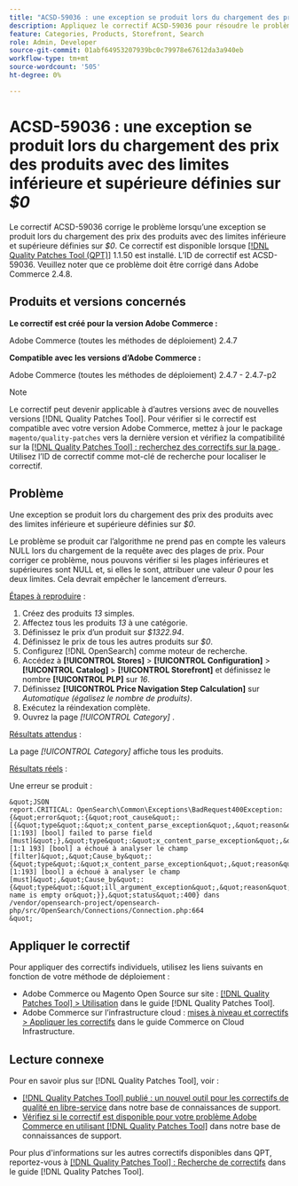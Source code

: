 ```yaml
---
title: "ACSD-59036 : une exception se produit lors du chargement des prix des produits pour lesquels les limites inférieure et supérieure sont définies sur 0 $"
description: Appliquez le correctif ACSD-59036 pour résoudre le problème d’Adobe Commerce en raison duquel une exception se produit lors du chargement des prix des produits avec des limites inférieure et supérieure définies sur *$0*.
feature: Categories, Products, Storefront, Search
role: Admin, Developer
source-git-commit: 01abf64953207939bc0c79978e67612da3a940eb
workflow-type: tm+mt
source-wordcount: '505'
ht-degree: 0%

---
```



# ACSD-59036 : une exception se produit lors du chargement des prix des produits avec des limites inférieure et supérieure définies sur *$0*

Le correctif ACSD-59036 corrige le problème lorsqu’une exception se produit lors du chargement des prix des produits avec des limites inférieure et supérieure définies sur *$0*. Ce correctif est disponible lorsque [[!DNL Quality Patches Tool (QPT)]](/help/announcements/adobe-commerce-announcements/magento-quality-patches-released-new-tool-to-self-serve-quality-patches.md) 1.1.50 est installé. L’ID de correctif est ACSD-59036. Veuillez noter que ce problème doit être corrigé dans Adobe Commerce 2.4.8.

## Produits et versions concernés

**Le correctif est créé pour la version Adobe Commerce :**

Adobe Commerce (toutes les méthodes de déploiement) 2.4.7

**Compatible avec les versions d’Adobe Commerce :**

Adobe Commerce (toutes les méthodes de déploiement) 2.4.7 - 2.4.7-p2

>[!NOTE]
>
>Le correctif peut devenir applicable à d’autres versions avec de nouvelles versions [!DNL Quality Patches Tool]. Pour vérifier si le correctif est compatible avec votre version Adobe Commerce, mettez à jour le package `magento/quality-patches` vers la dernière version et vérifiez la compatibilité sur la [[!DNL Quality Patches Tool] : recherchez des correctifs sur la page ](https://experienceleague.adobe.com/tools/commerce-quality-patches/index.html). Utilisez l’ID de correctif comme mot-clé de recherche pour localiser le correctif.

## Problème

Une exception se produit lors du chargement des prix des produits avec des limites inférieure et supérieure définies sur *$0*.

Le problème se produit car l’algorithme ne prend pas en compte les valeurs NULL lors du chargement de la requête avec des plages de prix. Pour corriger ce problème, nous pouvons vérifier si les plages inférieures et supérieures sont NULL et, si elles le sont, attribuer une valeur *0* pour les deux limites. Cela devrait empêcher le lancement d’erreurs.

<u>Étapes à reproduire</u> :

1. Créez des produits *13* simples.
1. Affectez tous les produits *13* à une catégorie.
1. Définissez le prix d’un produit sur *$1322.94*.
1. Définissez le prix de tous les autres produits sur *$0*.
1. Configurez [!DNL OpenSearch] comme moteur de recherche.
1. Accédez à **[!UICONTROL Stores]** > **[!UICONTROL Configuration]** > **[!UICONTROL Catalog]** > **[!UICONTROL Storefront]** et définissez le nombre **[!UICONTROL PLP]** sur *16*.
1. Définissez **[!UICONTROL Price Navigation Step Calculation]** sur *Automatique (égalisez le nombre de produits)*.
1. Exécutez la réindexation complète.
1. Ouvrez la page *[!UICONTROL Category]* .

<u>Résultats attendus</u> :

La page *[!UICONTROL Category]* affiche tous les produits.

<u>Résultats réels</u> :

Une erreur se produit :

    &quot;JSON
    report.CRITICAL: OpenSearch\Common\Exceptions\BadRequest400Exception: {&quot;error&quot;:{&quot;root_cause&quot;:[{&quot;type&quot;:&quot;x_content_parse_exception&quot;,&quot;reason&quot;:&quot;[1:193] [bool] failed to parse field [must]&quot;},&quot;type&quot;:&quot;x_content_parse_exception&quot;,&quot;reason&quot;:&quot;[1:1 193] [bool] a échoué à analyser le champ [filter]&quot;,&quot;Cause_by&quot;:{&quot;type&quot;:&quot;x_content_parse_exception&quot;,&quot;reason&quot;:&quot;[1:193] [bool] a échoué à analyser le champ [must]&quot;,&quot;Cause_by&quot;:{&quot;type&quot;:&quot;ill_argument_exception&quot;,&quot;reason&quot;:&quot;field name is empty or&quot;}},&quot;status&quot;:400} dans /vendor/opensearch-project/opensearch-php/src/OpenSearch/Connections/Connection.php:664
    &quot;

## Appliquer le correctif

Pour appliquer des correctifs individuels, utilisez les liens suivants en fonction de votre méthode de déploiement :

* Adobe Commerce ou Magento Open Source sur site : [[!DNL Quality Patches Tool] > Utilisation](https://experienceleague.adobe.com/docs/commerce-operations/tools/quality-patches-tool/usage.html) dans le guide [!DNL Quality Patches Tool].
* Adobe Commerce sur l’infrastructure cloud : [mises à niveau et correctifs > Appliquer les correctifs](https://experienceleague.adobe.com/docs/commerce-cloud-service/user-guide/develop/upgrade/apply-patches.html) dans le guide Commerce on Cloud Infrastructure.

## Lecture connexe

Pour en savoir plus sur [!DNL Quality Patches Tool], voir :

* [[!DNL Quality Patches Tool] publié : un nouvel outil pour les correctifs de qualité en libre-service](/help/announcements/adobe-commerce-announcements/magento-quality-patches-released-new-tool-to-self-serve-quality-patches.md) dans notre base de connaissances de support.
* [Vérifiez si le correctif est disponible pour votre problème Adobe Commerce en utilisant  [!DNL Quality Patches Tool]](/help/support-tools/patches-available-in-qpt-tool/check-patch-for-magento-issue-with-magento-quality-patches.md) dans notre base de connaissances de support.

Pour plus d&#39;informations sur les autres correctifs disponibles dans QPT, reportez-vous à [[!DNL Quality Patches Tool] : Recherche de correctifs](https://experienceleague.adobe.com/tools/commerce-quality-patches/index.html) dans le guide [!DNL Quality Patches Tool].